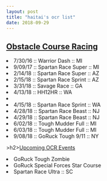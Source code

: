 ```yaml
---
layout: post
title: "haitai's ocr list"
date: 2018-09-29 
---
```


<p><h2><u>Obstacle Course Racing</u></h2>
	<li>7/30/16 :: Warrior Dash :: MI</li>
	<li>9/09/17 :: Spartan Race Super :: MI</li>
	<li>2/14/18 :: Spartan Race Super :: AZ</li>
	<li>2/15/18 :: Spartan Race Sprint :: AZ</li>
	<li>3/31/18 :: Savage Race :: GA</li>
	<li>4/13/18 :: HH12HR :: WA<li>
	<li>4/15/18 :: Spartan Race Sprint :: WA</li>
	<li>4/28/18 :: Spartan Race Beast :: NJ</li>
	<li>4/29/18 :: Spartan Race Beast :: NJ</li>
	<li>6/02/18 :: Tough Mudder Full :: MI</li>
	<li>6/03/18 :: Tough Mudder Full :: MI</li> 
	<li>9/08/18 :: GoRuck Tough 9/11 :: NY</li> 
</p>

<p></p>

<p>>h2><u>Upcoming OCR Events</u></h2>
	<li>GoRuck Tough Zombie</li>
	<li>GoRuck Special Forces Star Course</li>
	<li>Spartan Race Ultra :: SC </li>
</p> 
 
